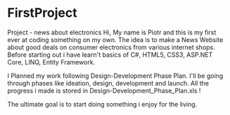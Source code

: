 # FirstProject
Project - news about electronics
Hi, My name is Piotr and this is my first ever at coding something on my own.
The idea is to make a News Website about good deals on consumer electronics from various internet shops.
Before starting out i have learn't basics of C#, HTML5, CSS3, ASP.NET Core, LINQ, Entity Framework.

I Planned my work following Design-Development Phase Plan. I'll be going through phases like ideation, design, development and launch.
All the progress i made is stored in Design-Development_Phase_Plan.xls !

The ultimate goal is to start doing something i enjoy for the living.
